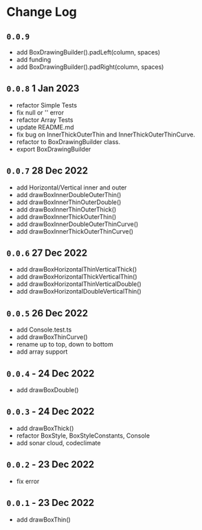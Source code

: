 # Change Log

## `0.0.9`

- add BoxDrawingBuilder().padLeft(column, spaces)
- add funding
- add BoxDrawingBuilder().padRight(column, spaces)

## `0.0.8` 1 Jan 2023

- refactor Simple Tests
- fix null or '' error
- refactor Array Tests
- update README.md
- fix bug on InnerThickOuterThin and InnerThickOuterThinCurve.
- refactor to BoxDrawingBuilder class.
- export BoxDrawingBuilder

## `0.0.7` 28 Dec 2022

- add Horizontal/Vertical inner and outer
- add drawBoxInnerDoubleOuterThin()
- add drawBoxInnerThinOuterDouble()
- add drawBoxInnerThinOuterThick()
- add drawBoxInnerThickOuterThin()
- add drawBoxInnerDoubleOuterThinCurve()
- add drawBoxInnerThickOuterThinCurve()

## `0.0.6` 27 Dec 2022

- add drawBoxHorizontalThinVerticalThick()
- add drawBoxHorizontalThickVerticalThin()
- add drawBoxHorizontalThinVerticalDouble()
- add drawBoxHorizontalDoubleVerticalThin()

## `0.0.5` 26 Dec 2022

- add Console.test.ts
- add drawBoxThinCurve()
- rename up to top, down to bottom
- add array support

## `0.0.4` - 24 Dec 2022

- add drawBoxDouble()

## `0.0.3` - 24 Dec 2022

- add drawBoxThick()
- refactor BoxStyle, BoxStyleConstants, Console
- add sonar cloud, codeclimate

## `0.0.2` - 23 Dec 2022

- fix error

## `0.0.1` - 23 Dec 2022

- add drawBoxThin()
